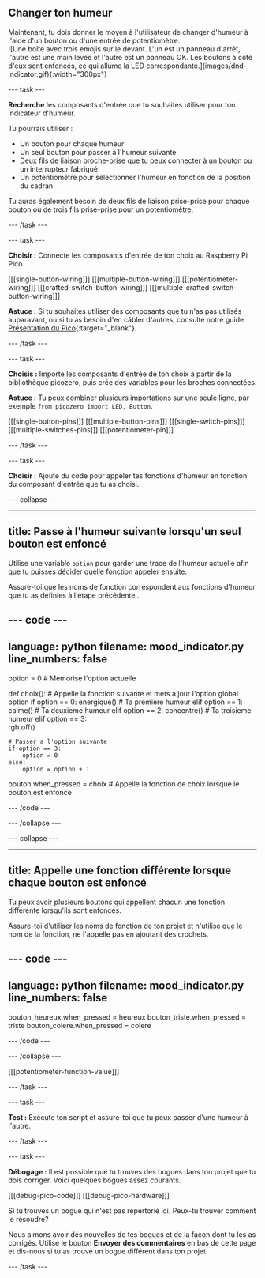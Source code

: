 ## Changer ton humeur

<div style="display: flex; flex-wrap: wrap">
<div style="flex-basis: 200px; flex-grow: 1; margin-right: 15px;">
Maintenant, tu dois donner le moyen à l'utilisateur de changer d'humeur à l'aide d'un bouton ou d'une entrée de potentiomètre. 
</div>
<div>
![Une boîte avec trois emojis sur le devant. L'un est un panneau d'arrêt, l'autre est une main levée et l'autre est un panneau OK. Les boutons à côté d'eux sont enfoncés, ce qui allume la LED correspondante.](images/dnd-indicator.gif){:width="300px"}
</div>
</div>

--- task ---

**Recherche** les composants d'entrée que tu souhaites utiliser pour ton indicateur d'humeur.

Tu pourrais utiliser :
+ Un bouton pour chaque humeur
+ Un seul bouton pour passer à l'humeur suivante
+ Deux fils de liaison broche-prise que tu peux connecter à un bouton ou un interrupteur fabriqué
+ Un potentiomètre pour sélectionner l'humeur en fonction de la position du cadran

Tu auras également besoin de deux fils de liaison prise-prise pour chaque bouton ou de trois fils prise-prise pour un potentiomètre.

--- /task ---

--- task ---

**Choisir :** Connecte les composants d'entrée de ton choix au Raspberry Pi Pico.

[[[single-button-wiring]]]
[[[multiple-button-wiring]]]
[[[potentiometer-wiring]]]
[[[crafted-switch-button-wiring]]]
[[[multiple-crafted-switch-button-wiring]]]

**Astuce :** Si tu souhaites utiliser des composants que tu n'as pas utilisés auparavant, ou si tu as besoin d'en câbler d'autres, consulte notre guide [Présentation du Pico](https://projects.raspberrypi.org/fr-FR/projects/introduction-to-the-pico){:target="_blank"}.

--- /task ---

--- task ---

**Choisis :** Importe les composants d'entrée de ton choix à partir de la bibliothèque picozero, puis crée des variables pour les broches connectées.

**Astuce :** Tu peux combiner plusieurs importations sur une seule ligne, par exemple `from picozero import LED, Button`.

[[[single-button-pins]]]
[[[multiple-button-pins]]]
[[[single-switch-pins]]]
[[[multiple-switches-pins]]]
[[[potentiometer-pin]]]

--- /task ---

--- task ---

**Choisir :** Ajoute du code pour appeler tes fonctions d'humeur en fonction du composant d'entrée que tu as choisi.

--- collapse ---

---
title: Passe à l'humeur suivante lorsqu'un seul bouton est enfoncé
---

Utilise une variable `option` pour garder une trace de l'humeur actuelle afin que tu puisses décider quelle fonction appeler ensuite.

Assure-toi que les noms de fonction correspondent aux fonctions d'humeur que tu as définies à l'étape précédente .

--- code ---
---
language: python
filename: mood_indicator.py
line_numbers: false
---
option = 0 # Memorise l'option actuelle

def choix(): # Appelle la fonction suivante et mets a jour l'option
    global option
    if option == 0:
        energique() # Ta premiere humeur
    elif option == 1:
        calme()      # Ta deuxieme humeur
    elif option == 2:
        concentre()   # Ta troisieme humeur
    elif option == 3:    
        rgb.off()

    # Passer a l'option suivante
    if option == 3:
        option = 0
    else:
        option = option + 1
    
bouton.when_pressed = choix # Appelle la fonction de choix lorsque le bouton est enfonce

--- /code ---

--- /collapse ---

--- collapse ---

---
title: Appelle une fonction différente lorsque chaque bouton est enfoncé
---

Tu peux avoir plusieurs boutons qui appellent chacun une fonction différente lorsqu'ils sont enfoncés.

Assure-toi d'utiliser les noms de fonction de ton projet et n'utilise que le nom de la fonction, ne l'appelle pas en ajoutant des crochets.

--- code ---
---
language: python
filename: mood_indicator.py
line_numbers: false
---

bouton_heureux.when_pressed = heureux
bouton_triste.when_pressed = triste
bouton_colere.when_pressed = colere

--- /code ---

--- /collapse ---

[[[potentiometer-function-value]]]

--- /task ---


--- task ---

**Test :** Exécute ton script et assure-toi que tu peux passer d'une humeur à l'autre.

--- /task ---

--- task ---

**Débogage :** Il est possible que tu trouves des bogues dans ton projet que tu dois corriger. Voici quelques bogues assez courants.

[[[debug-pico-code]]]
[[[debug-pico-hardware]]]

Si tu trouves un bogue qui n'est pas répertorié ici. Peux-tu trouver comment le résoudre?

Nous aimons avoir des nouvelles de tes bogues et de la façon dont tu les as corrigés. Utilise le bouton **Envoyer des commentaires** en bas de cette page et dis-nous si tu as trouvé un bogue différent dans ton projet.

--- /task ---

